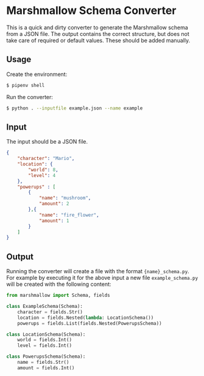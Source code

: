# Marshmallow Schema Converter
This is a quick and dirty converter to generate the Marshmallow schema from a JSON file. The output contains the correct structure, but does not take care of required or default values. These should be added manually.

## Usage

Create the environment:

```bash
$ pipenv shell
```

Run the converter:

```bash
$ python . --inputfile example.json --name example
```

## Input
The input should be a JSON file.

```json
{
    "character": "Mario",
    "location": {
        "world": 8,
        "level": 4
    },
    "powerups" : [
        {
            "name": "mushroom",
            "amount": 2
        },{
            "name": "fire_flower",
            "amount": 1
        }
    ]
}
```

## Output
Running the converter will create a file with the format `{name}_schema.py`. For example by executing it for the above input a new file `example_schema.py` will be created with the following content:

```python
from marshmallow import Schema, fields

class ExampleSchema(Schema):
	character = fields.Str()
	location = fields.Nested(lambda: LocationSchema())
	powerups = fields.List(fields.Nested(PowerupsSchema))

class LocationSchema(Schema):
	world = fields.Int()
	level = fields.Int()

class PowerupsSchema(Schema):
	name = fields.Str()
	amount = fields.Int()

```